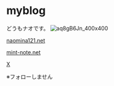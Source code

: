 # myblog
どうもナオです。
![aq8gB6Jn_400x400](https://github.com/user-attachments/assets/0ef41c4d-397e-4c7d-b688-0d1947798595)

[naomina121.net](https://naomina121.net)

[mint-note.net](https://mint-note.net)

[X](https://x.com/rio07012024)

※フォローしません
